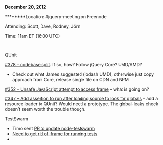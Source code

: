 ****December 20, 2012****

********Location: \#jquery-meeting on Freenode

Attending: Scott, Dave, Rodney, Jörn

Time: 11am ET (16:00 UTC)

 

QUnit

[\#378 – codebase split](https://github.com/jquery/qunit/issues/378). If
so, how? Follow jQuery Core? UMD/AMD?

-   Check out what James suggested (lodash UMD), otherwise just copy
    approach from Core, release single file on CDN and NPM

[\#352 – Unsafe JavaScript attempt to access
frame](https://github.com/jquery/qunit/issues/352) – what is going on?

[\#347 – Add assertion to run after loading source to look for
globals](https://github.com/jquery/qunit/issues/347#issuecomment-11479580)
– add a resource loader to QUnit? Would need a prototype. The
global-leaks check doesn’t seem worth the trouble though.

TestSwarm

-   Timo sent [PR to update
    node-testswarm](https://github.com/jzaefferer/node-testswarm/pull/7)
-   [Need to get rid of iframe for running
    tests](https://github.com/jquery/testswarm/issues/195)
-   
